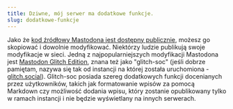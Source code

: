 ```yaml
---
title: Dziwne, mój serwer ma dodatkowe funkcje.
slug: dodatkowe-funkcje
---
```


Jako że [kod źródłowy Mastodona jest dostępny publicznie](https://github.com/mastodon/mastodon), możesz go skopiować i dowolnie modyfikować. Niektórzy ludzie publikują swoje modyfikacje w sieci. Jedną z najpopularniejszych modyfikacji Mastodona jest [Mastodon Glitch Edition](https://glitch-soc.github.io/docs/), znana też jako "glitch-soc" (jeśli dobrze pamiętam, nazywa się tak od instancji na której została uruchomiona - [glitch.social](https://glitch.social)). Glitch-soc posiada szereg dodatkowych funkcji docenianych przez użytkowników, takich jak formatowanie wpisów za pomocą Markdown czy możliwość dodania wpisu, który zostanie opublikowany tylko w ramach instancji i nie będzie wyświetlany na innych serwerach.
